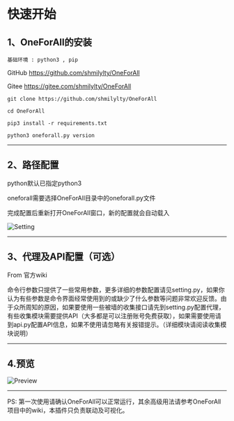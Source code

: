 # 快速开始

## 1、OneForAll的安装

`基础环境 : python3 , pip`

GitHub https://github.com/shmilylty/OneForAll 

Gitee  https://gitee.com/shmilylty/OneForAll

```
git clone https://github.com/shmilylty/OneForAll

cd OneForAll

pip3 install -r requirements.txt

python3 oneforall.py version
```
---
## 2、路径配置

python默认已指定python3

oneforall需要选择OneForAll目录中的oneforall.py文件

完成配置后重新打开OneForAll窗口，新的配置就会自动载入

![Setting](https://s3.bmp.ovh/imgs/2022/02/02e9359eb5807366.gif)

---
## 3、代理及API配置（可选）
From 官方wiki

命令行参数只提供了一些常用参数，更多详细的参数配置请见setting.py，如果你认为有些参数是命令界面经常使用到的或缺少了什么参数等问题非常欢迎反馈。由于众所周知的原因，如果要使用一些被墙的收集接口请先到setting.py配置代理，有些收集模块需要提供API（大多都是可以注册账号免费获取），如果需要使用请到api.py配置API信息，如果不使用请忽略有关报错提示。（详细模块请阅读收集模块说明）


---
## 4.预览
![Preview](https://s3.bmp.ovh/imgs/2022/02/d8156f709f750a5a.gif)

---
PS: 第一次使用请确认OneForAll可以正常运行，其余高级用法请参考OneForAll项目中的wiki，本插件只负责联动及可视化。
